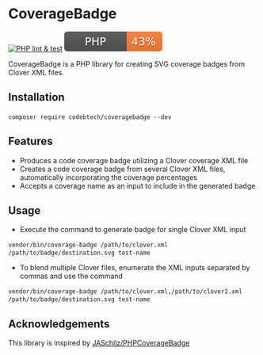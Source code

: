 # CoverageBadge

[![PHP lint & test](https://github.com/codebtech/coveragebadge/actions/workflows/php.yml/badge.svg)](https://github.com/codebtech/coveragebadge/actions/workflows/php.yml) ![](./badges/php.svg)


CoverageBadge is a PHP library for creating SVG coverage badges from Clover XML files.

## Installation

`composer require codebtech/coveragebadge --dev`

## Features
- Produces a code coverage badge utilizing a Clover coverage XML file
- Creates a code coverage badge from several Clover XML files, automatically incorporating the coverage percentages
- Accepts a coverage name as an input to include in the generated badge

## Usage
- Execute the command to generate badge for single Clover XML input 
```
vendor/bin/coverage-badge /path/to/clover.xml /path/to/badge/destination.svg test-name
```
- To blend multiple Clover files, enumerate the XML inputs separated by commas and use the command 
```
vendor/bin/coverage-badge /path/to/clover.xml,/path/to/clover2.xml /path/to/badge/destination.svg test-name
```

## Acknowledgements

This library is inspired by [JASchilz/PHPCoverageBadge](https://github.com/JASchilz/PHPCoverageBadge)